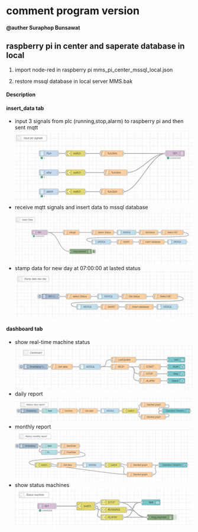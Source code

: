 # comment program version
#### @auther Suraphop Bunsawat

## raspberry pi in center and saperate database in local

1. import node-red in raspberry pi 
mms_pi_center_mssql_local.json

2. restore mssql database in local server
MMS.bak


#### Description

#### insert_data tab
- input 3 signals from plc (running,stop,alarm) to raspberry pi and then sent mqtt
![alt text](https://github.com/NMB-MIC/projects/blob/main/mms_master/pictures/js_input_mqtt.JPG)
- receive mqtt signals and insert data to mssql database
![alt text](https://github.com/NMB-MIC/projects/blob/main/mms_master/pictures/js_insert_data.JPG)
- stamp data for new day at 07:00:00 at lasted status
![alt text](https://github.com/NMB-MIC/projects/blob/main/mms_master/pictures/js_stamp_new_day.JPG)

#### dashboard tab
- show real-time machine status
![alt text](https://github.com/NMB-MIC/projects/blob/main/mms_master/pictures/js_dashboard.JPG)
- daily report
![alt text](https://github.com/NMB-MIC/projects/blob/main/mms_master/pictures/js_daily_report.JPG)
- monthly report
![alt text](https://github.com/NMB-MIC/projects/blob/main/mms_master/pictures/js_monthly_report.JPG)
- show status machines
![alt text](https://github.com/NMB-MIC/projects/blob/main/mms_master/pictures/js_status.JPG)

